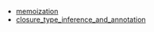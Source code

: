 - [memoization](memoization/README.md)
- [closure_type_inference_and_annotation](closure_type_inference_and_annotation/README.md)